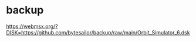 # backup


https://webmsx.org/?DISK=https://github.com/bytesailor/backup/raw/main/Orbit_Simulator_6.dsk

